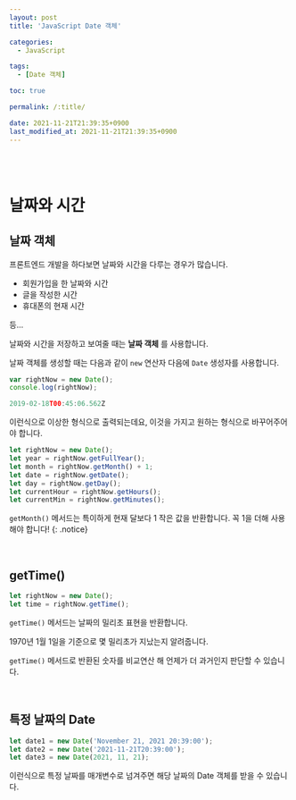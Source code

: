 ```yaml
---
layout: post
title: 'JavaScript Date 객체'

categories:
  - JavaScript

tags:
  - [Date 객체]

toc: true

permalink: /:title/

date: 2021-11-21T21:39:35+0900
last_modified_at: 2021-11-21T21:39:35+0900
---
```


<br>
<br>

# 날짜와 시간

## 날짜 객체

프론트엔드 개발을 하다보면 날짜와 시간을 다루는 경우가 많습니다.

- 회원가입을 한 날짜와 시간
- 글을 작성한 시간
- 휴대폰의 현재 시간

등...

날짜와 시간을 저장하고 보여줄 때는 **날짜 객체** 를 사용합니다.

날짜 객체를 생성할 때는 다음과 같이 `new` 연산자 다음에 `Date` 생성자를 사용합니다.

```javascript
var rightNow = new Date();
console.log(rightNow);
```

```javascript
2019-02-18T00:45:06.562Z
```

이런식으로 이상한 형식으로 출력되는데요, 이것을 가지고 원하는 형식으로 바꾸어주어야 합니다.

```javascript
let rightNow = new Date();
let year = rightNow.getFullYear();
let month = rightNow.getMonth() + 1;
let date = rightNow.getDate();
let day = rightNow.getDay();
let currentHour = rightNow.getHours();
let currentMin = rightNow.getMinutes();
```

`getMonth()` 메서드는 특이하게 현재 달보다 1 작은 값을 반환합니다. 꼭 1을 더해 사용해야 합니다!
{: .notice}

<br>

## getTime()

```javascript
let rightNow = new Date();
let time = rightNow.getTime();
```

`getTime()` 메서드는 날짜의 밀리초 표현을 반환합니다.

1970년 1월 1일을 기준으로 몇 밀리초가 지났는지 알려줍니다.

`getTime()` 메서드로 반환된 숫자를 비교연산 해 언제가 더 과거인지 판단할 수 있습니다.

<br>

## 특정 날짜의 Date

```javascript
let date1 = new Date('November 21, 2021 20:39:00');
let date2 = new Date('2021-11-21T20:39:00');
let date3 = new Date(2021, 11, 21);
```

이런식으로 특정 날짜를 매개변수로 넘겨주면 해당 날짜의 Date 객체를 받을 수 있습니다.
